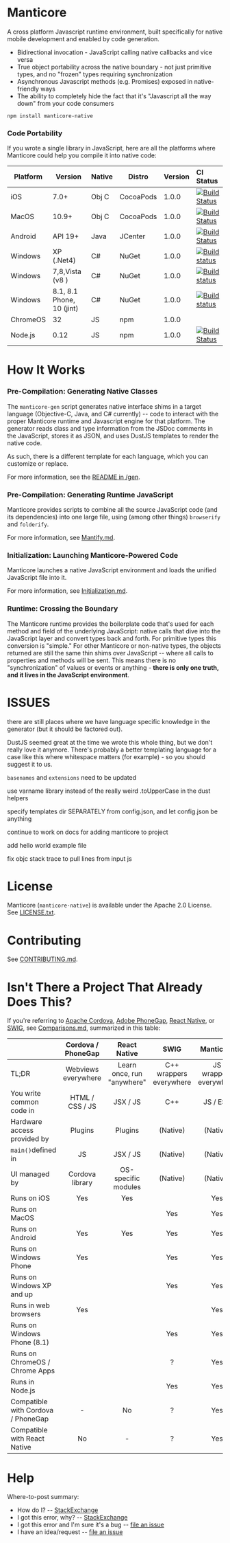 Manticore
=========

A cross platform Javascript runtime environment, built specifically for native mobile development and enabled by code generation.

* Bidirectional invocation - JavaScript calling native callbacks and vice versa
* True object portability across the native boundary - not just primitive types, and no "frozen" types requiring synchronization
* Asynchronous Javascript methods (e.g. Promises) exposed in native-friendly ways
* The ability to completely hide the fact that it's "Javascript all the way down" from your code consumers


```
npm install manticore-native
```

### Code Portability

If you wrote a single library in JavaScript, here are all the platforms where Manticore could help you compile it into native code:

Platform | Version                   | Native | Distro    | Version | CI Status |
-------- | -------                   | ------ |  ------   | ------- |:------    |
iOS      | 7.0+                      | Obj C  | CocoaPods | 1.0.0   | [![Build Status](https://travis-ci.com/paypal/paypal-manticore.svg?token=zgKPydNJ3A6t49VkNfPv&branch=master)](https://travis-ci.com/paypal/paypal-manticore)
MacOS    | 10.9+                     | Obj C  | CocoaPods | 1.0.0   | [![Build Status](https://travis-ci.com/paypal/paypal-manticore.svg?token=zgKPydNJ3A6t49VkNfPv&branch=master)](https://travis-ci.com/paypal/paypal-manticore)
Android  | API 19+                   | Java   | JCenter   | 1.0.0   | [![Build Status](https://travis-ci.com/paypal/paypal-manticore.svg?token=zgKPydNJ3A6t49VkNfPv&branch=master)](https://travis-ci.com/paypal/paypal-manticore)
Windows  | XP (.Net4)                | C#     | NuGet     | 1.0.0   | [![Build status](https://ci.appveyor.com/api/projects/status/e67m7icv3538oo4n/branch/master?svg=true)](https://ci.appveyor.com/project/djMaxM/paypal-manticore/branch/master)
Windows  | 7,8,Vista (v8  )          | C#     | NuGet     | 1.0.0   | [![Build status](https://ci.appveyor.com/api/projects/status/e67m7icv3538oo4n/branch/master?svg=true)](https://ci.appveyor.com/project/djMaxM/paypal-manticore/branch/master)
Windows  | 8.1, 8.1 Phone, 10 (jint) | C#     | NuGet     | 1.0.0   | [![Build status](https://ci.appveyor.com/api/projects/status/e67m7icv3538oo4n/branch/master?svg=true)](https://ci.appveyor.com/project/djMaxM/paypal-manticore/branch/master)
ChromeOS | 32                        | JS     | npm       | 1.0.0   |
Node.js  | 0.12                      | JS     | npm       | 1.0.0   | [![Build Status](https://travis-ci.com/paypal/paypal-manticore.svg?token=zgKPydNJ3A6t49VkNfPv&branch=master)](https://travis-ci.com/paypal/paypal-manticore)


How It Works
============

### Pre-Compilation: Generating Native Classes

The `manticore-gen` script generates native interface shims in a target language
(Objective-C, Java, and C# currently) -- code to interact with the proper Manticore runtime and Javascript engine for that
platform.  The generator reads class and type information from the JSDoc comments in the JavaScript, stores it as JSON, and
uses DustJS templates to render the native code.

As such, there is a different template for each language, which you can customize or replace.

For more information, see the [README in /gen](gen/README.md).


### Pre-Compilation: Generating Runtime JavaScript

Manticore provides scripts to combine all the source JavaScript code (and its dependencies) into one large file,
using (among other things) `browserify` and `folderify`.

For more information, see [Mantify.md](Mantify.md).


### Initialization: Launching Manticore-Powered Code

Manticore launches a native JavaScript environment and loads the unified JavaScript file into it.

For more information, see [Initialization.md](Initialization.md).


### Runtime: Crossing the Boundary

The Manticore runtime provides the boilerplate code that's used for each method and field of the underlying JavaScript:
native calls that dive into the JavaScript layer and convert types
back and forth. For primitive types this conversion is "simple." For other Manticore or non-native types, the objects
returned are still the same thin shims over JavaScript -- where all calls to properties and methods will be sent. This means
there is no "synchronization" of values or events or anything - **there is only one truth, and it lives in the JavaScript environment**.




# ISSUES

there are still places where we have language specific knowledge in the generator (but it should be factored out).

DustJS seemed great at the time we wrote this whole thing, but we don't really love it anymore. There's probably a better templating language for a case like this where whitespace matters (for example) - so you should suggest it to us.

`basenames` and `extensions` need to be updated

use varname library instead of the really weird .toUpperCase in the dust helpers

specify templates dir SEPARATELY from config.json, and let config.json be anything

continue to work on docs for adding manticore to project

add hello world example file

fix objc stack trace to pull lines from input js



License
=======

Manticore (`manticore-native`) is available under the Apache 2.0 License.  See [LICENSE.txt](LICENSE.txt).


Contributing
============

See [CONTRIBUTING.md](CONTRIBUTING.md).


Isn't There a Project That Already Does This?
=============================================

If you're referring to [Apache Cordova](https://cordova.apache.org/), [Adobe PhoneGap](http://phonegap.com/),
[React Native](https://facebook.github.io/react-native/), or [SWIG](http://www.swig.org/), see [Comparisons.md](Comparisons.md),
summarized in this table:

|                                  |Cordova / PhoneGap | React Native |   SWIG  |  Manticore |
|:-------------------------------  |:-----------------:|:------------:|:-------:|:----------:|
|TL;DR                             |Webviews everywhere | Learn once, run "anywhere" | C++ wrappers everywhere| JS wrappers everywhere |
|You write common code in          |HTML / CSS / JS | JSX / JS | C++ | JS / ES6 |
|Hardware access provided by       |Plugins | Plugins | (Native) | (Native) |
|`main()`defined in                |JS | JSX / JS | (Native) | (Native) |
|UI managed by                     |Cordova library | OS-specific modules | (Native) | (Native) |
|Runs on iOS                       | Yes | Yes |     | Yes |
|Runs on MacOS                     |     |     | Yes | Yes |
|Runs on Android                   | Yes | Yes | Yes | Yes |
|Runs on Windows Phone             | Yes |     | Yes | Yes |
|Runs on Windows XP and up         |     |     | Yes | Yes |
|Runs in web browsers              | Yes |     |     | Yes |
|Runs on Windows Phone (8.1)       |     |     | Yes | Yes |
|Runs on ChromeOS / Chrome Apps    |     |     |  ?  | Yes |
|Runs in Node.js                   |     |     | Yes | Yes |
|Compatible with Cordova / PhoneGap| -   | No  | ?   | Yes |
|Compatible with React Native      | No  | -   | ?   | Yes |


Help
====

Where-to-post summary:

* How do I? -- [StackExchange](http://stackoverflow.com/questions/ask?tags=manticore-native)
* I got this error, why? -- [StackExchange](http://stackoverflow.com/questions/ask?tags=manticore-native)
* I got this error and I'm sure it's a bug -- [file an issue](https://github.com/paypal/manticore-native/issues)
* I have an idea/request -- [file an issue](https://github.com/paypal/manticore-native/issues)
